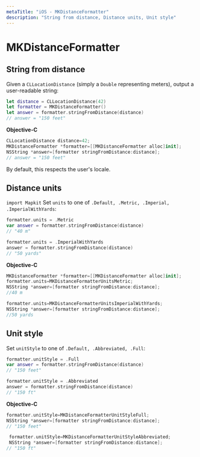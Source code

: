 ```yaml
---
metaTitle: "iOS - MKDistanceFormatter"
description: "String from distance, Distance units, Unit style"
---
```


# MKDistanceFormatter




## String from distance


Given a `CLLocationDistance` (simply a `Double` representing meters), output a user-readable string:

```swift
let distance = CLLocationDistance(42)
let formatter = MKDistanceFormatter()
let answer = formatter.stringFromDistance(distance)
// answer = "150 feet"

```

**Objective-C**

```swift
CLLocationDistance distance=42;
MKDistanceFormatter *formatter=[[MKDistanceFormatter alloc]init];
NSString *answer=[formatter stringFromDistance:distance];
// answer = "150 feet"

```

By default, this respects the user's locale.



## Distance units


`import Mapkit` Set `units` to one of `.Default, .Metric, .Imperial, .ImperialWithYards`:

```swift
formatter.units = .Metric
var answer = formatter.stringFromDistance(distance)
// "40 m"

formatter.units = .ImperialWithYards
answer = formatter.stringFromDistance(distance)
// "50 yards"

```

**Objective-C**

```swift
MKDistanceFormatter *formatter=[[MKDistanceFormatter alloc]init];
formatter.units=MKDistanceFormatterUnitsMetric;
NSString *answer=[formatter stringFromDistance:distance];
//40 m

formatter.units=MKDistanceFormatterUnitsImperialWithYards;
NSString *answer=[formatter stringFromDistance:distance];
//50 yards

```



## Unit style


Set `unitStyle` to one of `.Default, .Abbreviated, .Full`:

```swift
formatter.unitStyle = .Full
var answer = formatter.stringFromDistance(distance)
// "150 feet"

formatter.unitStyle = .Abbreviated
answer = formatter.stringFromDistance(distance)
// "150 ft"

```

**Objective-C**

```swift
formatter.unitStyle=MKDistanceFormatterUnitStyleFull;
NSString *answer=[formatter stringFromDistance:distance];
// "150 feet"

 formatter.unitStyle=MKDistanceFormatterUnitStyleAbbreviated;
 NSString *answer=[formatter stringFromDistance:distance];
// "150 ft"

```

